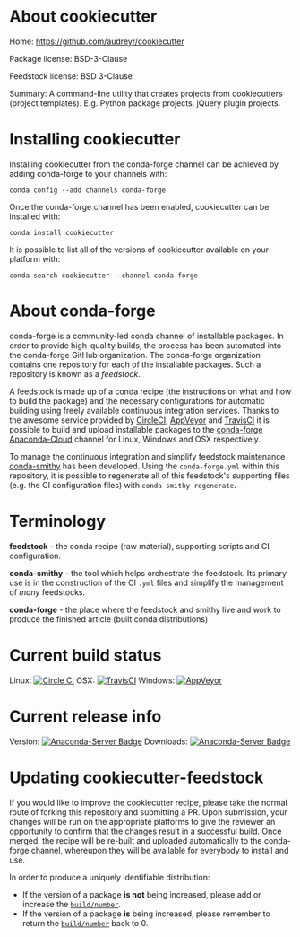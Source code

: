 About cookiecutter
==================

Home: https://github.com/audreyr/cookiecutter

Package license: BSD-3-Clause

Feedstock license: BSD 3-Clause

Summary: A command-line utility that creates projects from cookiecutters (project templates). E.g. Python package projects, jQuery plugin projects.




Installing cookiecutter
=======================

Installing cookiecutter from the conda-forge channel can be achieved by adding conda-forge to your channels with:

```
conda config --add channels conda-forge
```

Once the conda-forge channel has been enabled, cookiecutter can be installed with:

```
conda install cookiecutter
```

It is possible to list all of the versions of cookiecutter available on your platform with:

```
conda search cookiecutter --channel conda-forge
```


About conda-forge
=================

conda-forge is a community-led conda channel of installable packages.
In order to provide high-quality builds, the process has been automated into the
conda-forge GitHub organization. The conda-forge organization contains one repository
for each of the installable packages. Such a repository is known as a *feedstock*.

A feedstock is made up of a conda recipe (the instructions on what and how to build
the package) and the necessary configurations for automatic building using freely
available continuous integration services. Thanks to the awesome service provided by
[CircleCI](https://circleci.com/), [AppVeyor](http://www.appveyor.com/)
and [TravisCI](https://travis-ci.org/) it is possible to build and upload installable
packages to the [conda-forge](https://anaconda.org/conda-forge)
[Anaconda-Cloud](http://docs.anaconda.org/) channel for Linux, Windows and OSX respectively.

To manage the continuous integration and simplify feedstock maintenance
[conda-smithy](http://github.com/conda-forge/conda-smithy) has been developed.
Using the ``conda-forge.yml`` within this repository, it is possible to regenerate all of
this feedstock's supporting files (e.g. the CI configuration files) with ``conda smithy regenerate``.


Terminology
===========

**feedstock** - the conda recipe (raw material), supporting scripts and CI configuration.

**conda-smithy** - the tool which helps orchestrate the feedstock.
                   Its primary use is in the construction of the CI ``.yml`` files
                   and simplify the management of *many* feedstocks.

**conda-forge** - the place where the feedstock and smithy live and work to
                  produce the finished article (built conda distributions)

Current build status
====================

Linux: [![Circle CI](https://circleci.com/gh/conda-forge/cookiecutter-feedstock.svg?style=svg)](https://circleci.com/gh/conda-forge/cookiecutter-feedstock)
OSX: [![TravisCI](https://travis-ci.org/conda-forge/cookiecutter-feedstock.svg?branch=master)](https://travis-ci.org/conda-forge/cookiecutter-feedstock)
Windows: [![AppVeyor](https://ci.appveyor.com/api/projects/status/github/conda-forge/cookiecutter-feedstock?svg=True)](https://ci.appveyor.com/project/conda-forge/cookiecutter-feedstock/branch/master)

Current release info
====================
Version: [![Anaconda-Server Badge](https://anaconda.org/conda-forge/cookiecutter/badges/version.svg)](https://anaconda.org/conda-forge/cookiecutter)
Downloads: [![Anaconda-Server Badge](https://anaconda.org/conda-forge/cookiecutter/badges/downloads.svg)](https://anaconda.org/conda-forge/cookiecutter)


Updating cookiecutter-feedstock
===============================

If you would like to improve the cookiecutter recipe, please take the normal
route of forking this repository and submitting a PR. Upon submission, your changes will
be run on the appropriate platforms to give the reviewer an opportunity to confirm that the
changes result in a successful build. Once merged, the recipe will be re-built and uploaded
automatically to the conda-forge channel, whereupon they will be available for everybody to
install and use.

In order to produce a uniquely identifiable distribution:
 * If the version of a package **is not** being increased, please add or increase
   the [``build/number``](http://conda.pydata.org/docs/building/meta-yaml.html#build-number-and-string).
 * If the version of a package **is** being increased, please remember to return
   the [``build/number``](http://conda.pydata.org/docs/building/meta-yaml.html#build-number-and-string)
   back to 0.
